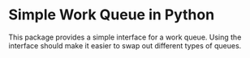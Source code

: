 # Simple Work Queue in Python

This package provides a simple interface for a work queue. Using the interface should make it easier to swap out different types of queues.
